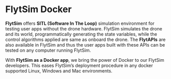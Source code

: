 # FlytSim Docker

**FlytSim** offers **SITL \(Software In The Loop\)** simulation environment for testing user apps without the drone hardware. FlytSim simulates the drone and its world, programmatically generating the state variables, while the control algorithms applied are same as onboard the drone. The **FlytAPIs** are also available in FlytSim and thus the user apps built with these APIs can be tested on any computer running FlytSim.

With **FlytSim as a Docker app**, we bring the power of Docker to our FlytSim developers. This eases FlytSim’s deployment procedure in any docker supported Linux, Windows and Mac environments.

